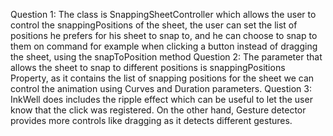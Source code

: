 Question 1:
The class is SnappingSheetController which allows the user to control the snappingPositions of the sheet,
the user can set the list of positions he prefers for his sheet to snap to, 
and he can choose to snap to them on command for example when clicking a button instead of dragging the sheet, using the snapToPosition method
Question 2:
The parameter that allows the sheet to snap to different positions is snappingPositions Property, as it contains the list of snapping positions for the sheet
we can control the animation using Curves and Duration parameters.
Question 3:
InkWell does includes the ripple effect which can be useful to let the user know that the click was registered.
On the other hand, Gesture detector provides more controls like dragging as it detects different gestures.
